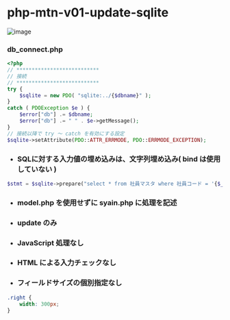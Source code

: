 # php-mtn-v01-update-sqlite

![image](https://user-images.githubusercontent.com/1501327/157995686-217429dc-4451-4272-a44e-783d590f7844.png)

### db_connect.php
```php 
<?php
// ***************************
// 接続
// ***************************
try {
    $sqlite = new PDO( "sqlite:../{$dbname}" );
}
catch ( PDOException $e ) {
    $error["db"] .= $dbname;
    $error["db"] .= " " . $e->getMessage();
}
// 接続以降で try ～ catch を有効にする設定
$sqlite->setAttribute(PDO::ATTR_ERRMODE, PDO::ERRMODE_EXCEPTION);
```

- ### SQLに対する入力値の埋め込みは、文字列埋め込み( bind は使用していない )
```php
$stmt = $sqlite->prepare("select * from 社員マスタ where 社員コード = '{$_POST["scode"]}'");
```

- ### model.php を使用せずに syain.php に処理を記述
- ### update のみ
- ### JavaScript 処理なし
- ### HTML による入力チェックなし
- ### フィールドサイズの個別指定なし
```css
.right {
    width: 300px;
}
``` 
